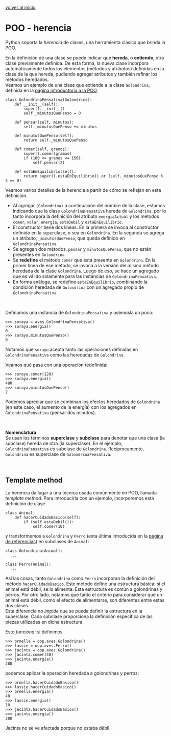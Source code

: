 <style>
.page-header {
    padding-bottom: 50px;
    padding-top: 50px;
}
</style>

[volver al inicio](./index.md)  

# POO - herencia
Python soporta la *herencia* de clases, una herramienta clásica que brinda la POO.

En la definición de una clase se puede indicar que **hereda**, o **extiende**, otra clase previamente definida. De esta forma, la nueva clase incorpora automáticamente todos los elementos (métodos y atributos) definidas en la clase de la que hereda, pudiendo agregar atributos y también refinar los métodos heredados.  
Veamos un ejemplo de una clase que extiende a la clase `Golondrina`, definida en la [página introductoria a la POO](./oop-intro.md).
```
class GolondrinaPensativa(Golondrina):
    def __init__(self):
        super().__init__()
        self._minutosQuePenso = 0

    def pensar(self, minutos):
        self._minutosQuePenso += minutos

    def minutosQuePenso(self):
        return self._minutosQuePenso

    def comer(self, gramos):
        super().comer(gramos)
        if (100 <= gramos <= 150):
            self.pensar(2)

    def estaEnEquilibrio(self):
        return super().estaEnEquilibrio() or (self._minutosQuePenso % 5 == 0)
```

Veamos varios detalles de la herencia a partir de cómo se reflejan en esta definición.
* Al agregar `(Golondrina)` a continuación del nombre de la clase, estamos indicando que la clase `GolondrinaPensativa` hereda de `Golondrina`, por lo tanto incorpora la definición del atributo `energiaActual` y los métodos `comer`, `volar`, `energia`, `estaDebil` y `estaEnEquilibrio`.
* El constructor tiene dos líneas. En la primera se invoca al constructor definido en la `super`clase, o sea en `Golondrina`. En la segunda se agrega un atributo, `_minutosQuePenso`, que queda definido en `GolondrinaPensativa`.
* Se agregan dos métodos, `pensar` y `minutosQuePenso`, que no están presentes en `Golondrina`.
* Se **redefine** el método `comer` que está presente en `Golondrina`. En la primer línea de ese método, se invoca a la versión del mismo método heredada de la clase `Golondrina`. Luego de eso, se hace un agregado que es válido solamente para las instancias de `GolondrinaPensativa`.
* En forma análoga, se redefine `estaEnEquilibrio`, combinando la condición heredada de `Golondrina` con un agregado propio de `GolondrinaPensativa`.

<br/>

Definamos una instancia de `GolondrinaPensativa` y usémosla un poco:
```
>>> soraya = aves.GolondrinaPensativa()
>>> soraya.energia()
0
>>> soraya.minutosQuePenso()
0
```
Notamos que `soraya` acepta tanto las operaciones definidas en `GolondrinaPensativa` como las heredadas de `Golondrina`.

Veamos qué pasa con una operación redefinida:
```
>>> soraya.comer(120)
>>> soraya.energia()
480
>>> soraya.minutosQuePenso()
2
```
Podemos apreciar que se combinan los efectos heredados de `Golondrina` (en este caso, el aumento de la energía) con los agregados en `GolondrinaPensativa` (pensar dos minutos).

<br/>

**Nomenclatura**:  
Se usan los términos **superclase** y **subclase** para denotar que una clase (la subclase) hereda de otra (la superclase).
En el ejemplo, `GolondrinaPensativa` es subclase de `Golondrina`. Recíprocamente,  `Golondrina` es superclase de `GolondrinaPensativa`.

<br/>

## Template method
La herencia da lugar a una técnica usada comúnmente en POO, llamada *template method*. Para introducirla con un ejemplo, incorporemos esta definición de clase 
```
class Animal:
    def hacerCuidadoBasico(self):
        if (self.estaDebil()):
            self.comer(10)
```

y transformemos a `Golondrina` y `Perro` (esta última introducida en la [página de referencias](./oop-references.md)) en subclases de `Animal`:
```
class Golondrina(Animal):
  ...

class Perro(Animal):
  ...

```

Así las cosas, tanto `Golondrina` como `Perro` incorporan la definición del método `hacerCuidadoBasico`.
Este método define una estructura básica: si el animal está débil, se lo alimenta. Esta estructura es común a golondrinas y perros. Por otro lado, notamos que tanto el criterio para considerar que un animal está débil, como el efecto de alimentarse, son diferentes entre estas dos clases.  
Esta diferencia *no impide* que se pueda definir la estructura en la superclase. Cada subclase proporciona la definición específica de las piezas utilizadas en dicha estructura.

Esto *funciona*; si definimos
```
>>> ornella = oop.aves.Golondrina()
>>> lassie = oop.aves.Perro()
>>> jacinta = oop.aves.Golondrina()
>>> jacinta.comer(50)
>>> jacinta.energia()
200
```
podemos aplicar la operación heredada a golondrinas y perros:
```
>>> ornella.hacerCuidadoBasico()
>>> lassie.hacerCuidadoBasico()
>>> ornella.energia()
40
>>> lassie.energia()
10
>>> jacinta.hacerCuidadoBasico()
>>> jacinta.energia()
200
```
Jacinta no se ve afectada porque no estaba débil.
